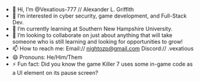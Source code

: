 - 👋 Hi, I’m @Vexatious-777 // Alexander L. Griffith
- 👀 I’m interested in cyber security, game development, and Full-Stack Dev.
- 🌱 I’m currently learning at Southern New Hampshire University.
- 💞️ I’m looking to collaborate on just about anything that will take someone who is still learning and looking for opportunities to grow!
- 📫 How to reach me: Email:// nightozp@gmail.com Discord:// .vexatious
- 😄 Pronouns: He/Him/Them
- ⚡ Fun fact: Did you know the game Killer 7 uses some in-game code as a UI element on its pause screen?

<!---
Vexatious-777/Vexatious-777 is a ✨ special ✨ repository because its `README.md` (this file) appears on your GitHub profile.
You can click the Preview link to take a look at your changes.
--->
